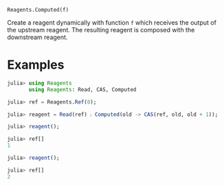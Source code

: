     Reagents.Computed(f)

Create a reagent dynamically with function `f` which receives the output of the
upstream reagent. The resulting reagent is composed with the downstream reagent.

# Examples

```julia
julia> using Reagents
       using Reagents: Read, CAS, Computed

julia> ref = Reagents.Ref(0);

julia> reagent = Read(ref) ⨟ Computed(old -> CAS(ref, old, old + 1));

julia> reagent();

julia> ref[]
1

julia> reagent();

julia> ref[]
2
```
